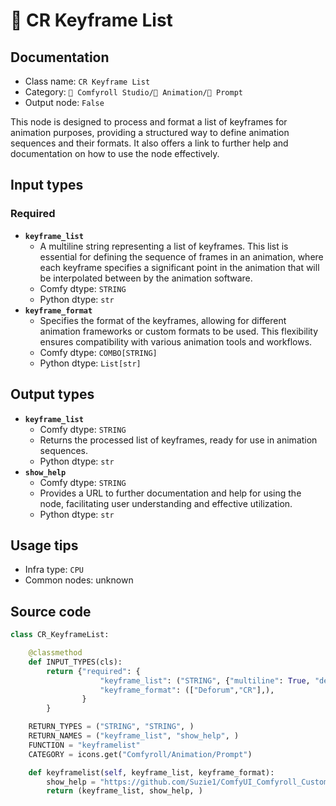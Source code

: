 # 📝 CR Keyframe List
## Documentation
- Class name: `CR Keyframe List`
- Category: `🧩 Comfyroll Studio/🎥 Animation/📝 Prompt`
- Output node: `False`

This node is designed to process and format a list of keyframes for animation purposes, providing a structured way to define animation sequences and their formats. It also offers a link to further help and documentation on how to use the node effectively.
## Input types
### Required
- **`keyframe_list`**
    - A multiline string representing a list of keyframes. This list is essential for defining the sequence of frames in an animation, where each keyframe specifies a significant point in the animation that will be interpolated between by the animation software.
    - Comfy dtype: `STRING`
    - Python dtype: `str`
- **`keyframe_format`**
    - Specifies the format of the keyframes, allowing for different animation frameworks or custom formats to be used. This flexibility ensures compatibility with various animation tools and workflows.
    - Comfy dtype: `COMBO[STRING]`
    - Python dtype: `List[str]`
## Output types
- **`keyframe_list`**
    - Comfy dtype: `STRING`
    - Returns the processed list of keyframes, ready for use in animation sequences.
    - Python dtype: `str`
- **`show_help`**
    - Comfy dtype: `STRING`
    - Provides a URL to further documentation and help for using the node, facilitating user understanding and effective utilization.
    - Python dtype: `str`
## Usage tips
- Infra type: `CPU`
- Common nodes: unknown


## Source code
```python
class CR_KeyframeList:

    @classmethod
    def INPUT_TYPES(cls):
        return {"required": {
                    "keyframe_list": ("STRING", {"multiline": True, "default": "keyframes"}),       
                    "keyframe_format": (["Deforum","CR"],),
                }
        }

    RETURN_TYPES = ("STRING", "STRING", )
    RETURN_NAMES = ("keyframe_list", "show_help", )
    FUNCTION = "keyframelist"
    CATEGORY = icons.get("Comfyroll/Animation/Prompt")

    def keyframelist(self, keyframe_list, keyframe_format):
        show_help = "https://github.com/Suzie1/ComfyUI_Comfyroll_CustomNodes/wiki/Prompt-Nodes#cr-keyframe-list"          
        return (keyframe_list, show_help, )

```
